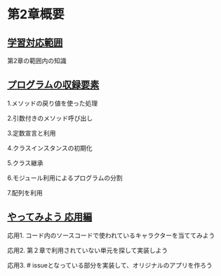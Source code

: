 # 第2章概要

<u><h2> 学習対応範囲 </h2></u>

第2章の範囲内の知識

<u><h2> プログラムの収録要素 </h2></u>

1.メソッドの戻り値を使った処理

2.引数付きのメソッド呼び出し

3.定数宣言と利用

4.クラスインスタンスの初期化

5.クラス継承

6.モジュール利用によるプログラムの分割

7.配列を利用

<u><h2> やってみよう 応用編 </h2></u>

応用1. コード内のソースコードで使われているキャラクターを当ててみよう

応用2. 第２章で利用されていない単元を探して実装しよう

応用3. # issueとなっている部分を実装して、オリジナルのアプリを作ろう

